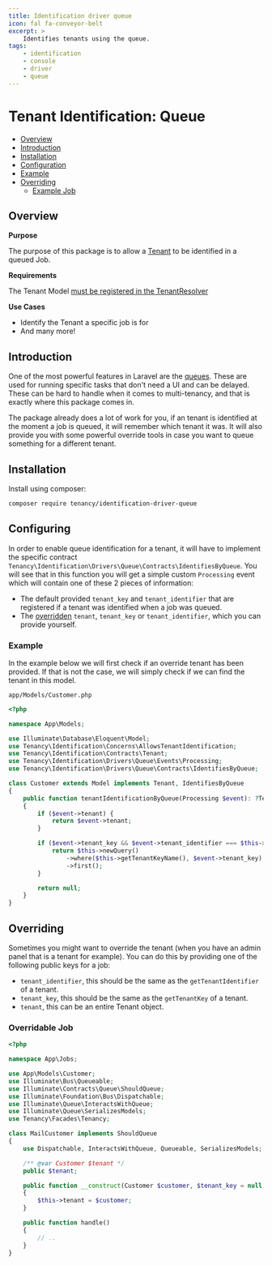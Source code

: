 ```yaml
---
title: Identification driver queue
icon: fal fa-conveyor-belt
excerpt: >
    Identifies tenants using the queue.
tags:
    - identification
    - console
    - driver
    - queue
---
```


# Tenant Identification: Queue

- [Overview](#overview)
- [Introduction](#introduction)
- [Installation](#installation)
- [Configuration](#configuration)
- [Example](#example)
- [Overriding](#overriding)
  - [Example Job](#example-job)

## Overview

**Purpose**

The purpose of this package is to allow a [Tenant](what-is-a-tenant) to be identified in a queued Job.

**Requirements**

The Tenant Model [must be registered in the TenantResolver](identification-general)

**Use Cases**

- Identify the Tenant a specific job is for
- And many more!

## Introduction

One of the most powerful features in Laravel are the [queues](https://laravel.com/docs/master/queues). These are used for running specific tasks that don't need a UI and can be delayed. These can be hard to handle when it comes to multi-tenancy, and that is exactly where this package comes in.

The package already does a lot of work for you, if an tenant is identified at the moment a job is queued, it will remember which tenant it was. It will also provide you with some powerful override tools in case you want to queue something for a different tenant.

## Installation

Install using composer:

```bash
composer require tenancy/identification-driver-queue
```

## Configuring
In order to enable queue identification for a tenant, it will have to implement the specific contract `Tenancy\Identification\Drivers\Queue\Contracts\IdentifiesByQueue`. You will see that in this function you will get a simple custom `Processing` event which will contain one of these 2 pieces of information:
- The default provided `tenant_key` and `tenant_identifier` that are registered if a tenant was identified when a job was queued.
- The [overridden](#overriding) `tenant`, `tenant_key` or `tenant_identifier`, which you can provide yourself.

### Example
In the example below we will first check if an override tenant has been provided. If that is not the case, we will simply check if we can find the tenant in this model.

`app/Models/Customer.php`
```php
<?php

namespace App\Models;

use Illuminate\Database\Eloquent\Model;
use Tenancy\Identification\Concerns\AllowsTenantIdentification;
use Tenancy\Identification\Contracts\Tenant;
use Tenancy\Identification\Drivers\Queue\Events\Processing;
use Tenancy\Identification\Drivers\Queue\Contracts\IdentifiesByQueue;

class Customer extends Model implements Tenant, IdentifiesByQueue
{
    public function tenantIdentificationByQueue(Processing $event): ?Tenant
    {
        if ($event->tenant) {
            return $event->tenant;
        }

        if ($event->tenant_key && $event->tenant_identifier === $this->getTenantIdentifier()) {
            return $this->newQuery()
                ->where($this->getTenantKeyName(), $event->tenant_key)
                ->first();
        }

        return null;
    }
} 
```

## Overriding

Sometimes you might want to override the tenant (when you have an admin panel that is a tenant for example). You can do this by providing one of the following public keys for a job:

- `tenant_identifier`, this should be the same as the `getTenantIdentifier` of a tenant.
- `tenant_key`, this should be the same as the `getTenantKey` of a tenant.
- `tenant`, this can be an entire Tenant object.

### Overridable Job

```php
<?php

namespace App\Jobs;

use App\Models\Customer;
use Illuminate\Bus\Queueable;
use Illuminate\Contracts\Queue\ShouldQueue;
use Illuminate\Foundation\Bus\Dispatchable;
use Illuminate\Queue\InteractsWithQueue;
use Illuminate\Queue\SerializesModels;
use Tenancy\Facades\Tenancy;

class MailCustomer implements ShouldQueue
{
    use Dispatchable, InteractsWithQueue, Queueable, SerializesModels;

    /** @var Customer $tenant */
    public $tenant;

    public function __construct(Customer $customer, $tenant_key = null, string $tenant_identifier = null)
    {
        $this->tenant = $customer;
    }

    public function handle()
    {
        // ..
    }
}

```
